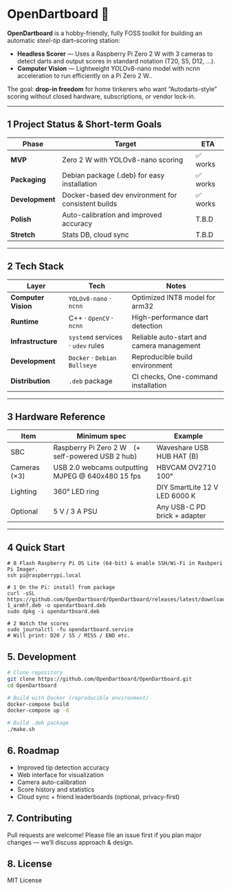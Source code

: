 # OpenDartboard 🎯

**OpenDartboard** is a hobby-friendly, fully FOSS toolkit for building an automatic _steel-tip_ dart–scoring station:

- **Headless Scorer** — Uses a Raspberry Pi Zero 2 W with 3 cameras to detect darts and output scores in standard notation (T20, S5, D12, …).
- **Computer Vision** — Lightweight YOLOv8-nano model with ncnn acceleration to run efficiently on a Pi Zero 2 W..

The goal: **drop-in freedom** for home tinkerers who want “Autodarts-style” scoring without closed hardware, subscriptions, or vendor lock-in.

---

## 1 Project Status & Short-term Goals

| Phase           | Target                                             | ETA      |
| --------------- | -------------------------------------------------- | -------- |
| **MVP**         | Zero 2 W with YOLOv8-nano scoring                  | ✅ works |
| **Packaging**   | Debian package (.deb) for easy installation        | ✅ works |
| **Development** | Docker-based dev environment for consistent builds | ✅ works |
| **Polish**      | Auto-calibration and improved accuracy             | T.B.D    |
| **Stretch**     | Stats DB, cloud sync                               | T.B.D    |

---

## 2 Tech Stack

| Layer               | Tech                              | Notes                                     |
| ------------------- | --------------------------------- | ----------------------------------------- |
| **Computer Vision** | `YOLOv8-nano` · `ncnn`            | Optimized INT8 model for arm32            |
| **Runtime**         | C++ · `OpenCV` · `ncnn`           | High-performance dart detection           |
| **Infrastructure**  | `systemd` services · `udev` rules | Reliable auto-start and camera management |
| **Development**     | `Docker` · `Debian Bullseye`      | Reproducible build environment            |
| **Distribution**    | `.deb` package                    | CI checks, One-command installation       |

---

## 3 Hardware Reference

| Item         | Minimum spec                                      | Example                       |
| ------------ | ------------------------------------------------- | ----------------------------- |
| SBC          | Raspberry Pi Zero 2 W (+ self-powered USB 2 hub)  | Waveshare USB HUB HAT (B)     |
| Cameras (×3) | USB 2.0 webcams outputting MJPEG @ 640x480 15 fps | HBVCAM OV2710 100°            |
| Lighting     | 360° LED ring                                     | DIY SmartLite 12 V LED 6000 K |
| Optional     | 5 V / 3 A PSU                                     | Any USB-C PD brick + adapter  |

---

## 4 Quick Start

```shell
# 0 Flash Raspberry Pi OS Lite (64-bit) & enable SSH/Wi-Fi in Rasbperi Pi Imager.
ssh pi@raspberrypi.local

# 1 On the Pi: install from package
curl -sSL https://github.com/OpenDartboard/OpenDartboard/releases/latest/download/opendartboard_0.1.0-1_armhf.deb -o opendartboard.deb
sudo dpkg -i opendartboard.deb

# 2 Watch the scores
sudo journalctl -fu opendartboard.service
# Will print: D20 / S5 / MISS / END etc.
```

## 5. Development

```sh
# Clone repository
git clone https://github.com/OpenDartboard/OpenDartboard.git
cd OpenDartboard

# Build with Docker (reproducible environment)
docker-compose build
docker-compose up -d

# Build .deb package
./make.sh
```

## 6. Roadmap

- Improved tip detection accuracy
- Web interface for visualization
- Camera auto-calibration
- Score history and statistics
- Cloud sync + friend leaderboards (optional, privacy-first)

## 7. Contributing

Pull requests are welcome!
Please file an issue first if you plan major changes — we’ll discuss approach & design.

## 8. License

MIT License
